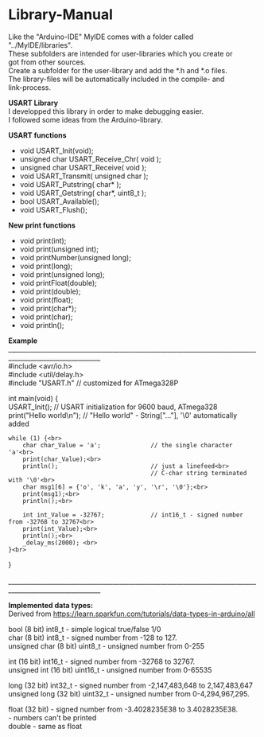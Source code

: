 # Library-Manual<br>
Like the "Arduino-IDE" MyIDE comes with a folder called "../MyIDE/libraries".<br>
These subfolders are intended for user-libraries which you create or<br>
got from other sources.<br>
Create a subfolder for the user-library and add the *.h and *.o files.<br>
The library-files will be automatically included in the compile- and<br>
link-process.<br>

**USART Library**<br>
I developped this library in order to make debugging easier.<br>
I followed some ideas from the Arduino-library.<br>

**USART functions<br>**
* void USART_Init(void);<br>
* unsigned char USART_Receive_Chr( void );<br>
* unsigned char USART_Receive( void );<br>
* void USART_Transmit( unsigned char );<br>
* void USART_Putstring( char* );<br>
* void USART_Getstring( char*, uint8_t );<br>
* bool USART_Available();<br>
* void USART_Flush();<br>

**New print functions<br>**
* void print(int);<br>
* void print(unsigned int);<br>
* void printNumber(unsigned long);<br>
* void print(long);<br>
* void print(unsigned long);<br>
* void printFloat(double);<br>
* void print(double);<br>
* void print(float);<br>
* void print(char*);<br>
* void print(char);<br>
* void println();<br>

**Example<br>**
___________________________________________________________________________________________________________<br>
#include <avr/io.h><br>
#include <util/delay.h><br>
#include "USART.h"						// customized for ATmega328P<br>

int main(void) {<br>
	USART_Init();						// USART initialization for 9600 baud, ATmega328<br>
	print("Hello world\n");				// "Hello world" - String["..."], '\0' automatically added<br>
	   
	while (1) {<br>
		char char_Value = 'a';				// the single character 'a'<br>
		print(char_Value);<br>
		println();							// just a linefeed<br>
											// C-char string terminated with '\0'<br>
		char msg1[6] = {'o', 'k', 'a', 'y', '\r', '\0'};<br>
		print(msg1);<br>
		println();<br>
		
		int int_Value = -32767;				// int16_t - signed number from -32768 to 32767<br>
		print(int_Value);<br>
		println();<br>
		_delay_ms(2000); <br>
	}<br>
}<br>		
___________________________________________________________________________________________________________<br>

**Implemented data types:<br>**
Derived from https://learn.sparkfun.com/tutorials/data-types-in-arduino/all<br>

bool (8 bit)           int8_t    - simple logical true/false 1/0<br>
char (8 bit)           int8_t    - signed number from -128 to 127. <br>
unsigned char (8 bit)  uint8_t   - unsigned number from 0-255<br>

int (16 bit)           int16_t  - signed number from -32768 to 32767.<br>
unsigned int (16 bit)  uint16_t - unsigned number from 0-65535<br> 

long (32 bit)          int32_t  - signed number from -2,147,483,648 to 2,147,483,647<br>
unsigned long (32 bit) uint32_t - unsigned number from 0-4,294,967,295.<br>

float (32 bit)                  - signed number from -3.4028235E38 to 3.4028235E38.<br>
								- numbers can't be printed<br>
double 							- same as float<br> 



